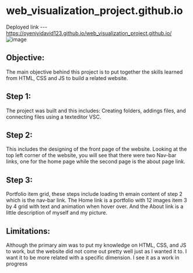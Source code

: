 # web_visualization_project.github.io
Deployed link ---  https://oyeniyidavid123.github.io/web_visualization_project.github.io/
![image](https://user-images.githubusercontent.com/57304123/88911687-0c40b400-d213-11ea-94ee-a1a75b56cd10.png)
## Objective:
The main objective behind this project is to put together the skills learned from HTML, CSS and JS to build a related website.

## Step 1:
The project was built and this includes: Creating folders, addings files, and connecting files using a texteditor VSC.

## Step 2:
This includes the designing of the front page of the website. Looking at the top left corner of the website, you will see that there were two Nav-bar links, one for the home page while the second page is the about page link. 

## Step 3:
Portfolio item grid, these steps include loading th emain content of step 2 which is the nav-bar link. The Home link is a portfolio with 12 images item 3 by 4 grid with text and animation when hover over. And the About link is a little description of myself and my picture.

## Limitations:
Although the primary aim was to put my knowledge on HTML, CSS, and JS to work, but  the website did not come out pretty well just as I wanted it to. I want it to be more
related with a specific dimension. I see it as a work in progress
